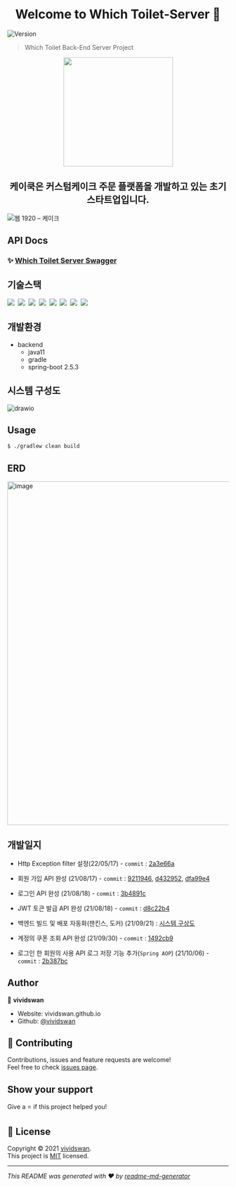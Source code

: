 <h1 align="center">Welcome to Which Toilet-Server 👋</h1>
<p>
  <img alt="Version" src="https://img.shields.io/badge/version-1.0.0-blue.svg?cacheSeconds=2592000" />
</p>

> Which Toilet Back-End Server Project

<div align=center>
  <img width="249" alt="" src="https://user-images.githubusercontent.com/54254402/133126938-f76c8dfb-255e-4daf-afef-499736d987f6.png">
</div>
<h2 align=center>케이쿡은 커스텀케이크 주문 플랫폼을 개발하고 있는 초기스타트업입니다.</h2>

![웹 1920 – 케이크](https://user-images.githubusercontent.com/54254402/133126499-abab1a68-12dd-429c-b204-5be48b3b11a4.png)


## API Docs

### ✨ [Which Toilet Server Swagger](http://3.35.184.107:5000/api-docs)

## 기술스택

<p>
  <img src="https://img.shields.io/badge/-NestJS-red"/>&nbsp
  <img src="https://img.shields.io/badge/-AWS%20S3-orange"/>&nbsp
  <img src="https://img.shields.io/badge/-MySQL-yellow"/>&nbsp
  <img src="https://img.shields.io/badge/-Docker-blue"/>&nbsp
  <img src="https://img.shields.io/badge/-Jenkins-success"/>&nbsp
  <img src="https://img.shields.io/badge/-Swagger-black"/>&nbsp
  <img src="https://img.shields.io/badge/-JWT-yellowgreen"/>&nbsp
  <img src="https://img.shields.io/badge/-TypeORM-violet"/>&nbsp
</p>

## 개발환경


- backend
  - java11
  - gradle
  - spring-boot 2.5.3

## 시스템 구성도

![drawio](https://user-images.githubusercontent.com/54254402/136225436-8693e719-f8cc-4670-bbbd-33e6e68096cc.png)


## Usage

```sh
$ ./gradlew clean build
```

## ERD

<img width="783" alt="image" src="https://user-images.githubusercontent.com/59994664/177917910-5f7ab093-24ad-4d69-8071-8ae2e1061619.png">




## 개발일지
- Http Exception filter 설정(22/05/17) - `commit` : [2a3e66a](https://github.com/Stark-Industries0417/toilet_deploy/commit/2a3e66ad86a5648cfff88d23de12f15cbc535843)
- 회원 가입 API 완성 (21/08/17) - `commit` : [9211946](https://github.com/Stark-Industries0417/toilet_deploy/commit/921194696ab60b70192341bca3015353a7e9e7eb), [d432952](https://github.com/Stark-Industries0417/toilet_deploy/commit/d432952cfb0df45eb7e4bd1be57b147523bc5f0e), [dfa99e4](https://github.com/Stark-Industries0417/toilet_deploy/commit/dfa99e4662836e4ca6e8d8b31ef49cd079033516)
- 로그인 API 완성 (21/08/18) - `commit` : [3b4891c](https://github.com/vividswan/K.Cook-Server/commit/3b4891c36db93b0a990759bfb405111ed56b117c)
- JWT 토큰 발급 API 완성 (21/08/18) - `commit` : [d8c22b4](https://github.com/Stark-Industries0417/toilet_deploy/commit/d8c22b440d7aa57de45499147a0f0109d63ac6ef)






- 백엔드 빌드 및 배포 자동화(잰킨스, 도커) (21/09/21) : [시스템 구상도](https://user-images.githubusercontent.com/54254402/134108670-568b2458-b80b-4706-a27b-c027e7aa7d1e.png)
- 계정의 쿠폰 조회 API 완성 (21/09/30) - `commit` : [1492cb9](https://github.com/vividswan/K.Cook-Server/commit/1492cb91a933c76e5c7448623b6b6ddceb1fa5dc)
- 로그인 한 회원의 사용 API 로그 저장 기능 추가(`Spring AOP`) (21/10/06) - `commit` : [2b387bc](https://github.com/vividswan/K.Cook-Server/commit/2b387bc42bcea2982078ff9a3ae2b54a7913537b)



## Author

👤 **vividswan**

* Website: vividswan.github.io
* Github: [@vividswan](https://github.com/vividswan)

## 🤝 Contributing

Contributions, issues and feature requests are welcome!<br />Feel free to check [issues page](https://github.com/vividswan/K.Cook-Server/issues). 

## Show your support

Give a ⭐️ if this project helped you!

## 📝 License

Copyright © 2021 [vividswan](https://github.com/vividswan).<br />
This project is [MIT](https://github.com/vividswan/K.Cook-Server/blob/main/LICENSE) licensed.

***
_This README was generated with ❤️ by [readme-md-generator](https://github.com/kefranabg/readme-md-generator)_
